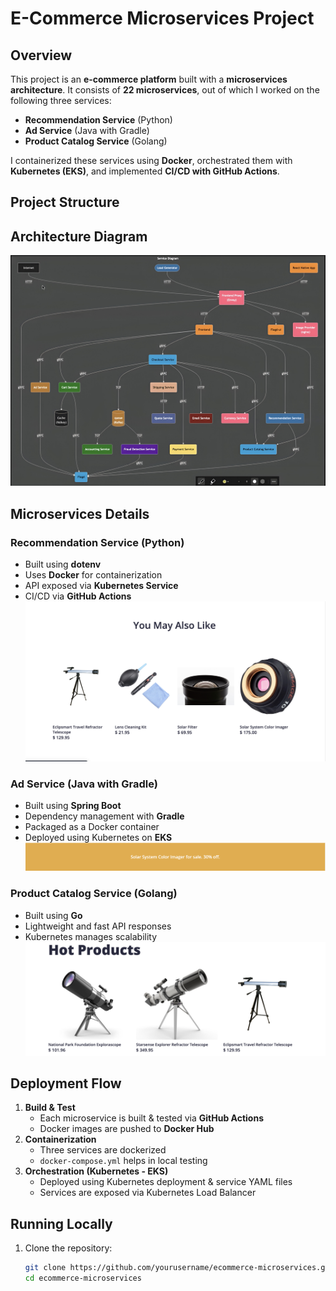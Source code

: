 # E-Commerce Microservices Project

## Overview
This project is an **e-commerce platform** built with a **microservices architecture**. It consists of **22 microservices**, out of which I worked on the following three services:  
- **Recommendation Service** (Python)  
- **Ad Service** (Java with Gradle)  
- **Product Catalog Service** (Golang)  

I containerized these services using **Docker**, orchestrated them with **Kubernetes (EKS)**, and implemented **CI/CD with GitHub Actions**.

## Project Structure

## Architecture Diagram
![Architecture](images/micro-architecture.jpg)

## Microservices Details

### Recommendation Service (Python)
- Built using **dotenv**
- Uses **Docker** for containerization
- API exposed via **Kubernetes Service**
- CI/CD via **GitHub Actions**
![recommendations](images/recommendations.JPG)

### Ad Service (Java with Gradle)
- Built using **Spring Boot**
- Dependency management with **Gradle**
- Packaged as a Docker container
- Deployed using Kubernetes on **EKS**
![ad](images/add-service.jpeg)

### Product Catalog Service (Golang)
- Built using **Go**
- Lightweight and fast API responses
- Kubernetes manages scalability
![product-catalog](images/product-catalog.JPG)
## Deployment Flow
1. **Build & Test**  
   - Each microservice is built & tested via **GitHub Actions**  
   - Docker images are pushed to **Docker Hub**  
2. **Containerization**  
   - Three services are dockerized  
   - `docker-compose.yml` helps in local testing  
3. **Orchestration (Kubernetes - EKS)**  
   - Deployed using Kubernetes deployment & service YAML files  
   - Services are exposed via Kubernetes Load Balancer  

## Running Locally
1. Clone the repository:  
   ```sh
   git clone https://github.com/yourusername/ecommerce-microservices.git
   cd ecommerce-microservices
